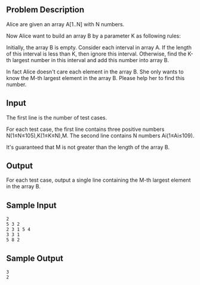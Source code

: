 ## Problem Description
Alice are given an array A[1..N] with N numbers.

Now Alice want to build an array B by a parameter K as following rules:

Initially, the array B is empty. Consider each interval in array A. If the length of this interval is less than K, then ignore this interval. Otherwise, find the K-th largest number in this interval and add this number into array B.

In fact Alice doesn't care each element in the array B. She only wants to know the M-th largest element in the array B. Please help her to find this number.
 

## Input
The first line is the number of test cases.

For each test case, the first line contains three positive numbers N(1≤N≤105),K(1≤K≤N),M. The second line contains N numbers Ai(1≤Ai≤109).

It's guaranteed that M is not greater than the length of the array B.
 

## Output
For each test case, output a single line containing the M-th largest element in the array B.
 

## Sample Input
```
2
5 3 2
2 3 1 5 4
3 3 1
5 8 2
```

## Sample Output
```
3
2
```